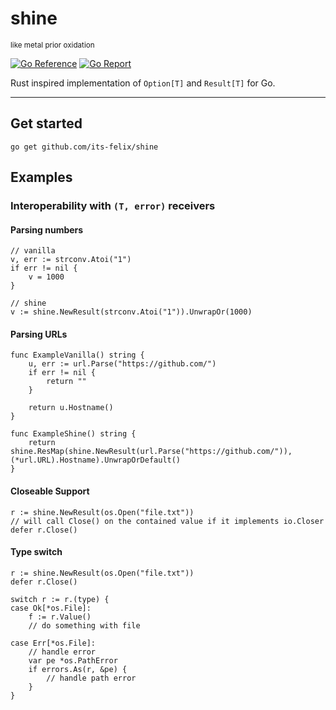 # shine
<small>like metal prior oxidation</small>

[![Go Reference](https://pkg.go.dev/badge/github.com/its-felix/shine/v3.svg)](https://pkg.go.dev/github.com/its-felix/shine/v3)
[![Go Report](https://goreportcard.com/badge/github.com/its-felix/shine/v3?style=flat-square)](https://goreportcard.com/report/github.com/its-felix/shine/v3)

Rust inspired implementation of `Option[T]` and `Result[T]` for Go.


---

## Get started
`go get github.com/its-felix/shine`

## Examples
### Interoperability with `(T, error)` receivers
#### Parsing numbers
```golang
// vanilla
v, err := strconv.Atoi("1")
if err != nil {
    v = 1000
}

// shine
v := shine.NewResult(strconv.Atoi("1")).UnwrapOr(1000)
```

#### Parsing URLs
```golang
func ExampleVanilla() string {
    u, err := url.Parse("https://github.com/")
    if err != nil {
        return ""
    }

    return u.Hostname()
}

func ExampleShine() string {
    return shine.ResMap(shine.NewResult(url.Parse("https://github.com/")), (*url.URL).Hostname).UnwrapOrDefault()
}
```

#### Closeable Support
```golang
r := shine.NewResult(os.Open("file.txt"))
// will call Close() on the contained value if it implements io.Closer
defer r.Close()
```

#### Type switch
```golang
r := shine.NewResult(os.Open("file.txt"))
defer r.Close()

switch r := r.(type) {
case Ok[*os.File]:
	f := r.Value()
	// do something with file
	
case Err[*os.File]:
	// handle error
	var pe *os.PathError
	if errors.As(r, &pe) { 
		// handle path error 
	}
}
```